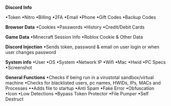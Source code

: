 **Discord Info**

•Token
•Nitro
•Billing
•2FA
•Email
•Phone
•Gift Codes
•Backup Codes

**Browser Data**
•Cookies
•Passwords
•History
•Credit/Debit Cards

**Game Data**
•Minecraft Session Info
•Roblox Cookie & Other Data

**Discord Injection**
•Sends token, password & email on user login or when user changes password

**System info**
•User
•OS
•System
•Network IP
•Wifi
•Mac
•Hwid
•PC Specs
•Screenshot

**General Functions**
•Checks if being run in a virustotal sandbox/virtual machine
•Checks for blacklisted users, pc names, HWIDs, IPs, MACs and Processes
••Adds file to startup
•Anti Spam
•Fake Error
•Obfuscation
•Icon
•Low Detections
•Bypass Token Protector
•File Pumper
•Self Destruct

